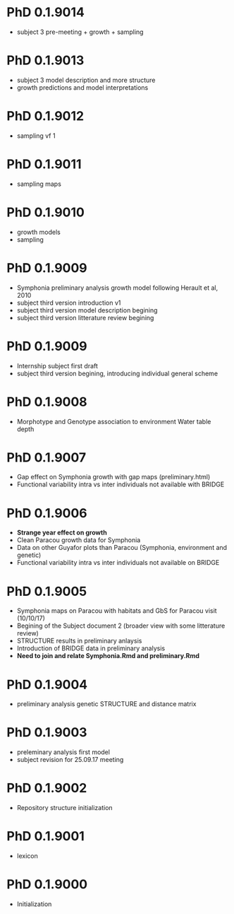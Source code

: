 # PhD 0.1.9014

- subject 3 pre-meeting + growth + sampling

# PhD 0.1.9013

- subject 3 model description and more structure
- growth predictions and model interpretations

# PhD 0.1.9012

- sampling vf 1

# PhD 0.1.9011

- sampling maps

# PhD 0.1.9010

- growth models
- sampling

# PhD 0.1.9009

- Symphonia preliminary analysis growth model following Herault et al, 2010
- subject third version introduction v1
- subject third version model description begining
- subject third version litterature review begining

# PhD 0.1.9009

- Internship subject first draft
- subject third version begining, introducing individual general scheme

# PhD 0.1.9008

- Morphotype and Genotype association to environment Water table depth

# PhD 0.1.9007

- Gap effect on Symphonia growth with gap maps (preliminary.html)
- Functional variability intra vs inter individuals not available with BRIDGE

# PhD 0.1.9006

- **Strange year effect on growth**
- Clean Paracou growth data for Symphonia
- Data on other Guyafor plots than Paracou (Symphonia, environment and genetic)
- Functional variability intra vs inter individuals not available on BRIDGE

# PhD 0.1.9005

- Symphonia maps on Paracou with habitats and GbS for Paracou visit (10/10/17)
- Begining of the Subject document 2 (broader view with some litterature review)
- STRUCTURE results in preliminary anlaysis
- Introduction of BRIDGE data in preliminary analysis
- **Need to join and relate Symphonia.Rmd and preliminary.Rmd**

# PhD 0.1.9004

- preliminary analysis genetic STRUCTURE and distance matrix

# PhD 0.1.9003

* preleminary analysis first model
* subject revision for 25.09.17 meeting

# PhD 0.1.9002

* Repository structure initialization

# PhD 0.1.9001

* lexicon

# PhD 0.1.9000 

* Initialization

